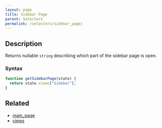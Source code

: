 ```yaml
---
layout: page
title: Sidebar Page
parent: Selectors
permalink: /selectors/sidebar_page/
---
```


## Description

Returns nullable `string` describing which part of the sidebar page is open.

### Syntax

```js
function getSidebarPage(state) {
  return state.views["Sidebar"];
}
```

## Related

- [main_page](./main_page.md)
- [views](./views.md)
